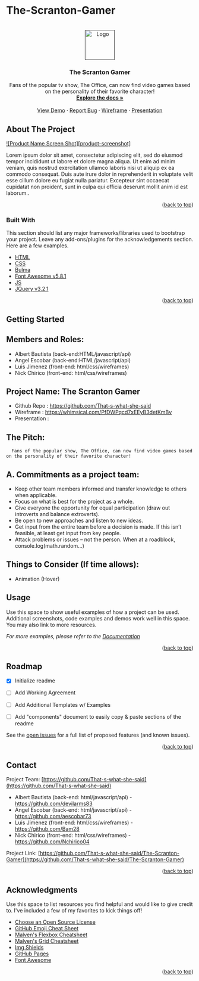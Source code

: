 # The-Scranton-Gamer

<div id="top"></div>

<!-- PROJECT LOGO -->
<br />
<div align="center">
  <a href="">
    <img src="images/logo.png" alt="Logo" width="80" height="80">
  </a>

  <h3 align="center">The Scranton Gamer</h3>

  <p align="center">
    Fans of the popular tv show, The Office, can now find video games based on the personality of their favorite character!
    <br />
    <a href=""><strong>Explore the docs »</strong></a>
    <br />
    <br />
    <a href="">View Demo</a>
    ·
    <a href="https://github.com/That-s-what-she-said/The-Scranton-Gamer/issues">Report Bug</a>
    ·
    <a href="https://whimsical.com/PfDWPqcd7xEEyB3detKmBv">Wireframe</a>
    ·
    <a href="https://github.com/That-s-what-she-said/The-Scranton-Gamer/issues">Presentation</a>
  </p>
</div>

<!-- ABOUT THE PROJECT -->
## About The Project

[![Product Name Screen Shot][product-screenshot]](https://example.com)

Lorem ipsum dolor sit amet, consectetur adipiscing elit, sed do eiusmod tempor incididunt ut labore et dolore magna aliqua. Ut enim ad minim veniam, quis nostrud exercitation ullamco laboris nisi ut aliquip ex ea commodo consequat. Duis aute irure dolor in reprehenderit in voluptate velit esse cillum dolore eu fugiat nulla pariatur. Excepteur sint occaecat cupidatat non proident, sunt in culpa qui officia deserunt mollit anim id est laborum..

<p align="right">(<a href="#top">back to top</a>)</p>



### Built With

This section should list any major frameworks/libraries used to bootstrap your project. Leave any add-ons/plugins for the acknowledgements section. Here are a few examples.

* [HTML](https://en.wikipedia.org/wiki/HTML)
* [CSS](https://en.wikipedia.org/wiki/CSS)
* [Bulma](https://bulma.io/)
* [Font Awesome v5.8.1](https://fontawesome.com/)
* [JS](https://www.javascript.com/)
* [JQuery v3.2.1](https://jquery.com/)

<p align="right">(<a href="#top">back to top</a>)</p>



<!-- GETTING STARTED -->
## Getting Started

## Members and Roles:

* Albert Bautista (back-end:HTML/javascript/api)
* Angel Escobar (back-end:HTML/javascript/api)
* Luis Jimenez (front-end: html/css/wireframes)
* Nick Chirico (front-end: html/css/wireframes)


## Project Name: The Scranton Gamer
* Github Repo : https://github.com/That-s-what-she-said 
* Wireframe : https://whimsical.com/PfDWPqcd7xEEyB3detKmBv 
* Presentation : 


## The Pitch:

      Fans of the popular show, The Office, can now find video games based on the personality of their favorite character!


## A.  Commitments as a project team:

  * Keep other team members informed and transfer knowledge to others when applicable.
  * Focus on what is best for the project as a whole.
  * Give everyone the opportunity for equal participation (draw out introverts and balance extroverts).
  * Be open to new approaches and listen to new ideas.
  * Get input from the entire team before a decision is made. If this isn’t feasible, at least get input from key people.
  * Attack problems or issues – not the person. When at a roadblock, console.log(math.random…)

## Things to Consider (If time allows):

 * Animation (Hover)

<!-- USAGE EXAMPLES -->
## Usage

Use this space to show useful examples of how a project can be used. Additional screenshots, code examples and demos work well in this space. You may also link to more resources.

_For more examples, please refer to the [Documentation](https://example.com)_

<p align="right">(<a href="#top">back to top</a>)</p>



<!-- ROADMAP -->
## Roadmap

- [x] Initialize readme
- [ ] Add Working Agreement
- [ ] Add Additional Templates w/ Examples
- [ ] Add "components" document to easily copy & paste sections of the readme


See the [open issues](https://github.com/That-s-what-she-said/The-Scranton-Gamer/issues) for a full list of proposed features (and known issues).

<p align="right">(<a href="#top">back to top</a>)</p>



## Contact

Project Team: [https://github.com/That-s-what-she-said](https://github.com/That-s-what-she-said)
* Albert Bautista (back-end: html/javascript/api) - https://github.com/devilarms83
* Angel Escobar (back-end: html/javascript/api) - https://github.com/aescobar73 
* Luis Jimenez (front-end: html/css/wireframes) - https://github.com/Bam28 
* Nick Chirico (front-end: html/css/wireframes) -  https://github.com/Nchirico04 

Project Link: [https://github.com/That-s-what-she-said/The-Scranton-Gamer](https://github.com/That-s-what-she-said/The-Scranton-Gamer)

<p align="right">(<a href="#top">back to top</a>)</p>



<!-- ACKNOWLEDGMENTS -->
## Acknowledgments

Use this space to list resources you find helpful and would like to give credit to. I've included a few of my favorites to kick things off!

* [Choose an Open Source License](https://choosealicense.com)
* [GitHub Emoji Cheat Sheet](https://www.webpagefx.com/tools/emoji-cheat-sheet)
* [Malven's Flexbox Cheatsheet](https://flexbox.malven.co/)
* [Malven's Grid Cheatsheet](https://grid.malven.co/)
* [Img Shields](https://shields.io)
* [GitHub Pages](https://pages.github.com)
* [Font Awesome](https://fontawesome.com)

<p align="right">(<a href="#top">back to top</a>)</p>


